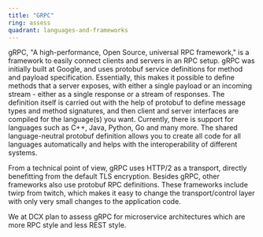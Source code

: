 ```yaml
---
title: "GRPC"
ring: assess
quadrant: languages-and-frameworks
---
```


gRPC, "A high-performance, Open Source, universal RPC framework," is a framework to easily connect clients and servers in an RPC setup.
gRPC was initially built at Google, and uses protobuf service definitions for method and payload specification.
Essentially, this makes it possible to define methods that a server exposes, with either a single payload or an incoming stream - either as a single response or a stream of responses.
The definition itself is carried out with the help of protobuf to define message types and method signatures, and then client and server interfaces are compiled for the language(s) you want. Currently, there is support for languages such as C++, Java, Python, Go and many more.
The shared language-neutral protobuf definition allows you to create all code for all languages automatically and helps with the interoperability of different systems.

From a technical point of view, gRPC uses HTTP/2 as a transport, directly benefitting from the default TLS encryption.
Besides gRPC, other frameworks also use protobuf RPC definitions. These frameworks include twirp from twitch, which makes it easy to change the transport/control layer with only very small changes to the application code.

We at DCX plan to assess gRPC for microservice architectures which are more RPC style and less REST style.
